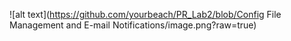 
![alt text](https://github.com/yourbeach/PR_Lab2/blob/Config File Management and E-mail Notifications/image.png?raw=true)
